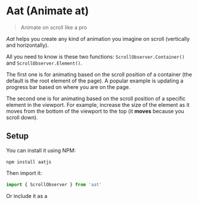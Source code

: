 # Aat (Animate at)

> Animate on scroll like a pro

_Aat_ helps you create any kind of animation you imagine on scroll (vertically and horizontally).

All you need to know is these two functions: `ScrollObserver.Container()` and `ScrollObserver.Element()`.

The first one is for animating based on the scroll position of a container (the default is the root element of the page). A popular example is updating a progress bar based on where you are on the page.

The second one is for animating based on the scroll position of a specific element in the viewport. For example, increase the size of the element as it moves from the bottom of the viewport to the top (it **moves** because you scroll down).

## Setup

You can install it using NPM:

```
npm install aatjs
```

Then import it:

```js
import { ScrollObserver } from 'aat'
```

Or include it as a <script> in your page:

```html
<script src="https://unpkg.com/aatjs/dist/aat.umd.cjs"></script>
```

Then use it:

```js
const ScrollObserver = aat.ScrollObserver
```

## It just gives you the percentage

Animating on scroll is nothing more than updating the styling of an element based on the scroll position. The scroll position is represented as the percentage of where you are in the viewport.

For `ScrollObserver.Container()`, it gives you the percentage of where you are in the page (or a specific container). When you are at the very top, the percentage will be `0`. When you are the very bottom, the percentage will be `1`. This means that the value goes from `0` to `1`. For example, when you are at the middle of the page, it will be `0.5`.

For `ScrollObserver.Element()`, it gives you the percentage of where the element you specify is in the viewport. If the element is below the viewport, the value will be `0`. If the element is above the viewport, the value will be `1`. Once the element enters the viewport, the value will go from `0` to `1` based on the position.

**Note:** the position of the element in `ScrollObserver.Element()` is based on its left and top points. In other words, if the top `1px` of the element entered the viewport, the percentage value will be more than `0`.

![Element origin points](./assets/docs/element-origin-points.jpg)

## Examples

Let's take a look at some examples on how to use both functions.

### `ScrollObserver.Container(container?)`

In this example, we have a progress bar that we want to update based on the scroll position of the page.

![Container progress bar](./assets/docs/container-progress-bar.gif)

HTML:

```html
<body>
  <div class="progress"></div>
  <div class="long-content"></div>
</body>
```

CSS:

```css
.progress {
  position: fixed;
  top: 0;
  left: 0;
  transform-origin: 0 0;
  background-color: red;
}
```

JS:

```js
import { ScrollObserver } from 'aat'

const progress = document.querySelector('.progress')

ScrollObserver.Container().onScroll(({ percentageY, percentageX }) => {
  progress.style.transform = `scaleX(${percentageY})`
})
```

**Note:** `percentageY` is for vertical scrolling and `percentageX` is for horizontal scrolling.

In this case, the container is the whole page. You can change it to specific container by passing it to the `Container` function.

```js
const section = document.querySelector('.section')
ScrollObserver.Container(section).onScroll(({ percentageY, percentageX }) => {})
```

### `ScrollObserver.Element(element, options)`

In this example, we have a box that we want to increase its opacity and size as we scroll.

![Element resize](./assets/docs/element-resize.gif)

HTML:

```html
<body>
  <div class="long-content"></div>

  <div class="box"></div>

  <div class="long-content"></div>
</body>
```

CSS:

```css
.box {
  opacity: 0;
  scale: 1;
  width: 100px;
  height: 100px;
  transform-origin: top center;
  background: red;
}
```

JS:

```js
import { ScrollObserver, valueAtPercentage } from 'aat'

const box = document.querySelector('.box')

ScrollObserver.Element(box).onScroll(({ percentageY, percentageX }) => {
  box.style.opacity = percentageY

  box.style.scale = valueAtPercentage({
    from: 1,
    to: 1.5,
    percentage: percentageY
  })
})
```

Since `opacity` is from `0` to `1`, we can use `percentageY` directly. However, for `scale`, we need it to range from `1` to `1.5`. We can achieve this with simple math, but to save you time, I have provided a helper function called `valueAtPercentage`.

`valueAtPercentage` takes an object with four properties:

- `from`: the initial value you want to animate from.
- `to`: the target value you want to animate to.
- `percentage`: the current scroll percentage value.
- `unit`: if your value has a unit like `px`, you can use this property. The default is an empty string.

## Change the container for the element

The default container for `ScrollObserver.Element()` is the root element of the page. If you want to use a different container, set the `container` option to what you want.

```js
const section = document.querySelector('.section')
ScrollObserver.Element(box, { container: section })
```

## Change the starting and end points for the element

The starting point is the point in the viewport where we initiate the animation when the element enters it. The default is at the very bottom of the viewport (which corresponds to percentage `0`).

The end point is the point in the viewport where the element reaches the final state of its animation. For example, if we are increase the opacity from `0` to `1`, it will be `1`. In other words, the percentage value will be `1`. The default is at the very top of the viewport.

That was for vertical scrolling. The same goes for horizontal scrolling. The starting point of the horizontal scrolling is at the very right of the viewport, and the end point is at the very left of the viewport.

You can update these values in the options using these properties:

- `offsetTop`: moves the end point down by the number provided in pixels.
- `offsetBottom`: moves the starting point up by the number provided in pixels.
- `offsetLeft`: moves the end point to the right by the number provided in pixels.
- `offsetRight`: moves the starting point to the left by the number provided in pixels.

For example:

```js
ScrollObserver.Element(box, {
  offsetTop: 10, // moves the end point down 10px (vertical scrolling)
  offsetBottom: 20, // moves the start point up 20px (vertical scrolling)
  offsetLeft: 10, // moves the end point to the right 10px (horizontal scrolling)
  offsetRight: 20 // moves the start point to the left 20px (horizontal scrolling)
})
```

![Element resize (with new points)](./assets/docs/element-resize-new-points.gif)
